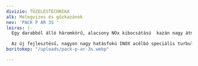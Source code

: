 ```yaml
---
divizio: TÜZELÉSTECHNIKA
alk: Melegvizes és gőzkazánok
nev: 'PACK P AR 3S '
leiras: |-
  Egy darabból álló háromkörű, alacsony NOx kibocsátású  kazán nagy átmenő lángos, nedves aljú tűztérrel,amely  folyékony és gáznemű tüzelőanyagok felhasználására egyaránt alkalmas.

  Az új fejlesztésű, nagyon nagy hatásfokú INOX acélbó speciális turbulátorok használata biztosítja min. 93%-os hatásfokot
boritokep: "/uploads/pack-p-ar-3s.webp"

---
```

